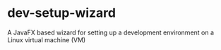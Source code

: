 # dev-setup-wizard
A JavaFX based wizard for setting up a development environment on a Linux virtual machine (VM)
